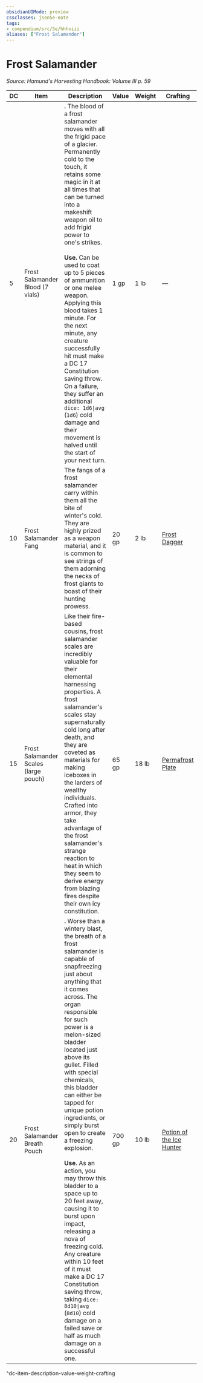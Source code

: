 ```yaml
---
obsidianUIMode: preview
cssclasses: json5e-note
tags:
- compendium/src/5e/hhhviii
aliases: ["Frost Salamander"]
---
```

# Frost Salamander
*Source: Hamund's Harvesting Handbook: Volume III p. 59* 

| DC | Item | Description | Value | Weight | Crafting |
|----|------|-------------|-------|--------|----------|
| 5 | Frost Salamander Blood (7 vials) | **.** The blood of a frost salamander moves with all the frigid pace of a glacier. Permanently cold to the touch, it retains some magic in it at all times that can be turned into a makeshift weapon oil to add frigid power to one's strikes.<br /><br />**Use.** Can be used to coat up to 5 pieces of ammunition or one melee weapon. Applying this blood takes 1 minute. For the next minute, any creature successfully hit must make a DC 17 Constitution saving throw. On a failure, they suffer an additional `dice: 1d6\|avg` (`1d6`) cold damage and their movement is halved until the start of your next turn. | 1 gp | 1 lb | — |
| 10 | Frost Salamander Fang | The fangs of a frost salamander carry within them all the bite of winter's cold. They are highly prized as a weapon material, and it is common to see strings of them adorning the necks of frost giants to boast of their hunting prowess. | 20 gp | 2 lb | [Frost Dagger](compendium/items/frost-dagger-hhhviii.md) |
| 15 | Frost Salamander Scales (large pouch) | Like their fire-based cousins, frost salamander scales are incredibly valuable for their elemental harnessing properties. A frost salamander's scales stay supernaturally cold long after death, and they are coveted as materials for making iceboxes in the larders of wealthy individuals. Crafted into armor, they take advantage of the frost salamander's strange reaction to heat in which they seem to derive energy from blazing fires despite their own icy constitution. | 65 gp | 18 lb | [Permafrost Plate](compendium/items/permafrost-plate-hhhviii.md) |
| 20 | Frost Salamander Breath Pouch | **.** Worse than a wintery blast, the breath of a frost salamander is capable of snapfreezing just about anything that it comes across. The organ responsible for such power is a melon-sized bladder located just above its gullet. Filled with special chemicals, this bladder can either be tapped for unique potion ingredients, or simply burst open to create a freezing explosion.<br /><br />**Use.** As an action, you may throw this bladder to a space up to 20 feet away, causing it to burst upon impact, releasing a nova of freezing cold. Any creature within 10 feet of it must make a DC 17 Constitution saving throw, taking `dice: 8d10\|avg` (`8d10`) cold damage on a failed save or half as much damage on a successful one. | 700 gp | 10 lb | [Potion of the Ice Hunter](compendium/items/potion-of-the-ice-hunter-hhhviii.md) |
^dc-item-description-value-weight-crafting